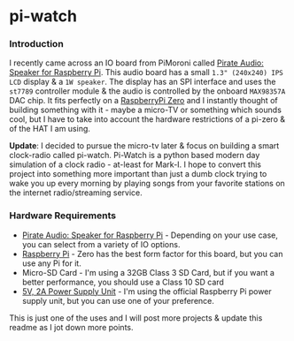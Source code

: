 # pi-watch
 
### Introduction
I recently came across an IO board from PiMoroni called [Pirate Audio: Speaker for Raspberry Pi](https://shop.pimoroni.com/products/pirate-audio-mini-speaker?variant=31189753692243). 
This audio board has a small `1.3" (240x240) IPS LCD` display & a `1W speaker`. The display has an SPI interface and 
uses the `st7789` controller module & the audio is controlled by the onboard `MAX98357A` DAC chip. It fits perfectly on 
a [RaspberryPi Zero](https://www.raspberrypi.com/products/raspberry-pi-zero-2-w/) and I instantly thought of building 
something with it - maybe a micro-TV or something which sounds cool, but I have to take into account the hardware restrictions 
of a pi-zero & of the HAT I am using. <p/>
**Update**: I decided to pursue the micro-tv later & focus on building a smart clock-radio called pi-watch.
Pi-Watch is a python based modern day simulation of a clock radio - at-least for Mark-I. I hope to convert this project into something more important than just a dumb clock trying to wake you up every morning 
by playing songs from your favorite stations on the internet radio/streaming service.

### Hardware Requirements
 * [Pirate Audio: Speaker for Raspberry Pi](https://shop.pimoroni.com/products/pirate-audio-mini-speaker?variant=31189753692243) - Depending on your use case, you can select from a variety of IO options.
 * [Raspberry Pi](https://www.raspberrypi.com/products/raspberry-pi-zero-2-w/) - Zero has the best form factor for this board, but you can use any Pi for it.
 * Micro-SD Card - I'm using a 32GB Class 3 SD Card, but if you want a better performance, you should use a Class 10 SD card
 * [5V, 2A Power Supply Unit](https://www.raspberrypi.com/products/raspberry-pi-universal-power-supply/) - I'm using the official Raspberry Pi power supply unit, but you can use one of your preference.



This is just one of the uses and I will post more projects & update this readme as I jot down more points.
